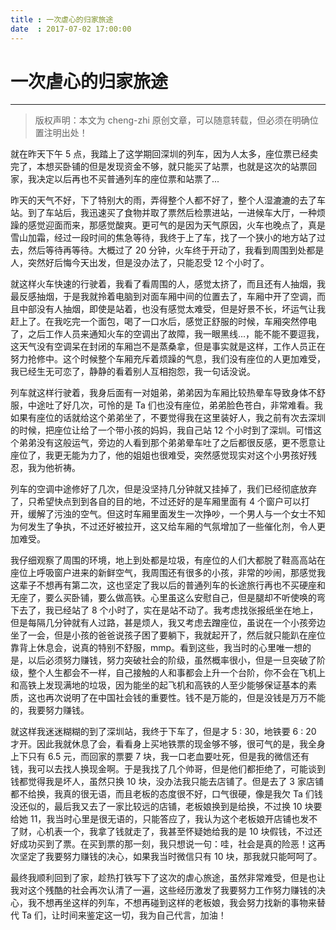 ```yaml
---
title : 一次虐心的归家旅途 
date  : 2017-07-02 17:00:00
---
```


# 一次虐心的归家旅途
***
> 版权声明：本文为 cheng-zhi 原创文章，可以随意转载，但必须在明确位置注明出处！ 

就在昨天下午 5 点，我踏上了这学期回深圳的列车，因为人太多，座位票已经卖完了，本想买卧铺的但是发现资金不够，就只能买了站票，也就是这次的站票回家，我决定以后再也不买普通列车的座位票和站票了...

昨天的天气不好，下了特别大的雨，弄得整个人都不好了，整个人湿漉漉的去了车站。到了车站后，我迅速买了食物并取了票然后检票进站，一进候车大厅，一种烦躁的感觉迎面而来，那感觉酸爽。更可气的是因为天气原因，火车也晚点了，真是雪山加霜，经过一段时间的焦急等待，我终于上了车，找了一个狭小的地方站了过去，然后等待再等待。大概过了 20 分钟，火车终于开动了，我看到周围到处都是人，突然好后悔今天出发，但是没办法了，只能忍受 12 个小时了。

就这样火车快速的行驶着，我看了看周围的人，感觉太挤了，而且还有人抽烟，我最反感抽烟，于是我就拎着电脑到对面车厢中间的位置去了，车厢中开了空调，而且中部没有人抽烟，即使是站着，也没有感觉太难受，但是好景不长，坏运气让我赶上了。在我吃完一个面包，喝了一口水后，感觉正舒服的时候，车厢突然停电了，之后工作人员来通知火车的空调出了故障，我一眼黑线...，能不能不要逗我，这天气没有空调呆在封闭的车厢岂不是蒸桑拿，但是事实就是这样，工作人员正在努力抢修中。这个时候整个车厢充斥着烦躁的气息，我们没有座位的人更加难受，我已经生无可恋了，静静的看着别人互相抱怨，我一句话没说。


列车就这样行驶着，我身后面有一对姐弟，弟弟因为车厢比较热晕车导致身体不舒服，中途吐了好几次，可怜的是 Ta 们也没有座位，弟弟脸色苍白，非常难看。我如果有座位的话就给这个弟弟坐了，不要觉得我在这里装好人，我之前有次去深圳的时候，把座位让给了一个带小孩的妈妈，我自己站 12 个小时到了深圳。可惜这个弟弟没有这般运气，旁边的人看到那个弟弟晕车吐了之后都很反感，更不愿意让座位了，我更无能为力了，他的姐姐也很难受，突然感觉现实对这个小男孩好残忍，我为他祈祷。

列车的空调中途修好了几次，但是没坚持几分钟就又挂掉了，我们已经彻底放弃了，只希望快点到到各自的目的地，不过还好的是车厢里面有 4 个窗户可以打开，缓解了污浊的空气。但这时车厢里面发生一次挣吵，一个男人与一个女士不知为何发生了争执，不过还好被拉开，这又给车厢的气氛增加了一些催化剂，令人更加难受。


我仔细观察了周围的环境，地上到处都是垃圾，有座位的人们大都脱了鞋高高站在座位上呼吸窗户进来的新鲜空气，我周围还有很多的小孩，非常的吵闹，那感觉我这辈子不想再有第二次，这也坚定了我以后的普通列车的长途旅行再也不买硬座和无座了，要么买卧铺，要么做高铁。心里虽这么安慰自己，但是腿却不听使唤的弯下去了，我已经站了 8 个小时了，实在是站不动了。我考虑找张报纸坐在地上，但是每隔几分钟就有人过路，甚是烦人，我又考虑去蹭座位，虽说在一个小孩旁边坐了一会，但是小孩的爸爸说孩子困了要躺下，我就起开了，然后就只能趴在座位靠背上休息会，说真的特别不舒服，mmp。看到这些，我当时的心里唯一想的是，以后必须努力赚钱，努力突破社会的阶级，虽然概率很小，但是一旦突破了阶级，整个人生都会不一样，自己接触的人和事都会上升一个台阶，你不会在飞机上和高铁上发现满地的垃圾，因为能坐的起飞机和高铁的人至少能够保证基本的素质，这也再次说明了在中国社会钱的重要性。钱不是万能的，但是没钱是万万不能的，我要努力赚钱。


就这样我迷迷糊糊的到了深圳站，我终于下车了，但是才 5 : 30，地铁要 6 : 20 才开。因此我就休息了会，看看身上买地铁票的现金够不够，很可气的是，我全身上下只有 6.5 元，而回家的票要 7 块，我一口老血要吐死，但是我的微信还有钱，我可以去找人换现金啊。于是我找了几个帅哥，但是他们都拒绝了，可能谈到钱都觉得我是坏人，虽然只换 10 块，没办法我只能去店铺了。但是去了 3 家店铺都不给换，我真的很无语，而且老板的态度很不好，口气很硬，像是我欠 Ta 们钱没还似的，最后我又去了一家比较远的店铺，老板娘换到是给换，不过换 10 块要给她 11，我当时心里是很无语的，只能答应了，我认为这个老板娘开店铺也发不了财，心机表一个，我拿了钱就走了，我甚至怀疑她给我的是 10 块假钱，不过还好成功买到了票。在买到票的那一刻，我只想说一句：哇，社会是真的险恶！这再次坚定了我要努力赚钱的决心，如果我当时微信只有 10 块，那我就只能呵呵了。


最终我顺利回到了家，趁热打铁写下了这次的虐心旅途，虽然非常难受，但是也让我对这个残酷的社会再次认清了一遍，这些经历激发了我要努力工作努力赚钱的决心，我不想再坐这样的列车，不想再碰到这样的老板娘，我会努力找新的事物来替代 Ta 们，让时间来鉴定这一切，我为自己代言，加油！
